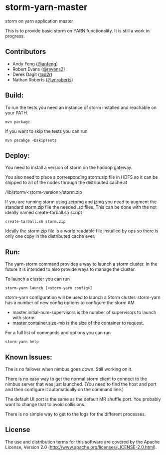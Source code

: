 <!--
  Copyright (c) 2013 Yahoo! Inc. All Rights Reserved.

  Licensed under the Apache License, Version 2.0 (the "License");
  you may not use this file except in compliance with the License.
  You may obtain a copy of the License at

    http://www.apache.org/licenses/LICENSE-2.0

  Unless required by applicable law or agreed to in writing, software
  distributed under the License is distributed on an "AS IS" BASIS,
  WITHOUT WARRANTIES OR CONDITIONS OF ANY KIND, either express or implied.
  See the License for the specific language governing permissions and
  limitations under the License. See accompanying LICENSE file.
-->
storm-yarn-master
=================
storm on yarn application master

This is to provide basic storm on YARN functionality.  It is still a work
in progress.


## Contributors

* Andy Feng ([@anfeng](https://github.com/anfeng))
* Robert Evans ([@revans2](https://github.com/revans2))
* Derek Dagit ([@d2r](https://github.com/d2r))
* Nathan Roberts ([@ynroberts](https://github.com/ynroberts))

## Build:

To run the tests you need an instance of storm installed and reachable on your PATH.

    mvn package

If you want to skip the tests you can run

    mvn pacakge -DskipTests

## Deploy:

You need to install a version of storm on the hadoop gateway.

You also need to place a corresponding storm.zip file in HDFS so it can be
shipped to all of the nodes through the distributed cache at

/lib/storm/&lt;storm-version&gt;/storm.zip

If you are running storm using zeromq and jzmq you need to augment the standard
storm.zip file the needed .so files. This can be done with the not ideally
named create-tarball.sh script

    create-tarball.sh storm.zip

Ideally the storm.zip file is a world readable file installed by ops so there is
only one copy in the distributed cache ever.

## Run:

The yarn-storm command provides a way to launch a storm cluster.  In the future
it is intended to also provide ways to manage the cluster.

To launch a cluster you can run

    storm-yarn launch [<storm-yarn config>]

storm-yarn configuration will be used to launch a Storm cluster.
storm-yarn has a number of new config options to configure the storm AM.
   * master.initial-num-supervisors is the number of supervisors to launch with storm.
   * master.container.size-mb is the size of the container to request.

For a full list of commands and options you can run

    storm-yarn help

## Known Issues:

The is no failover when nimbus goes down. Still working on it.

There is no easy way to get the normal storm client to connect to the 
nimbus server that was just launched.  (You need to find the host and port
and then configure it automatically on the command line.)

The default UI port is the same as the default MR shuffle port.  You
probably want to change that to avoid collisions.

There is no simple way to get to the logs for the different processes.

## License

The use and distribution terms for this software are covered by the
Apache License, Version 2.0 (http://www.apache.org/licenses/LICENSE-2.0.html).

